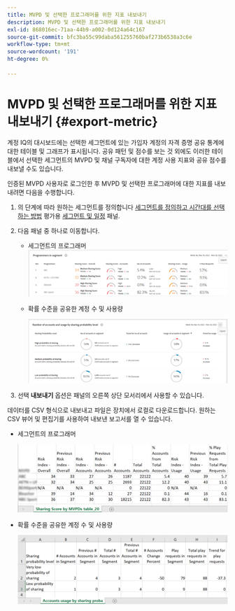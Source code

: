 ```yaml
---
title: MVPD 및 선택한 프로그래머를 위한 지표 내보내기
description: MVPD 및 선택한 프로그래머를 위한 지표 내보내기
exl-id: 868016ec-71aa-44b9-a002-0d124a64c167
source-git-commit: bfc3ba55c99daba561255760baf273b6538a3c6e
workflow-type: tm+mt
source-wordcount: '191'
ht-degree: 0%

---
```


# MVPD 및 선택한 프로그래머를 위한 지표 내보내기 {#export-metric}

계정 IQ의 대시보드에는 선택한 세그먼트에 있는 가입자 계정의 자격 증명 공유 통계에 대한 테이블 및 그래프가 표시됩니다. 공유 패턴 및 점수를 보는 것 외에도 이러한 테이블에서 선택한 세그먼트의 MVPD 및 채널 구독자에 대한 계정 사용 지표와 공유 점수를 내보낼 수도 있습니다.

인증된 MVPD 사용자로 로그인한 후 MVPD 및 선택한 프로그래머에 대한 지표를 내보내려면 다음을 수행합니다.

1. 의 단계에 따라 원하는 세그먼트를 정의합니다 [세그먼트를 정의하고 시간대를 선택하는 방법](/help/AccountIQ/howto-select-segment-timeframe.md) 평가용 [세그먼트 및 일정](/help/AccountIQ/segments-timeframe.md) 패널.

1. 다음 패널 중 하나로 이동합니다.

   * 세그먼트의 프로그래머
      ![](assets/prog-segment-export-option.png)

   * 확률 수준을 공유한 계정 수 및 사용량

      ![](assets/progr-usage-panel-export.png)

1. 선택 **내보내기** 옵션은 패널의 오른쪽 상단 모서리에서 사용할 수 있습니다.

데이터를 CSV 형식으로 내보내고 파일은 장치에서 로컬로 다운로드합니다. 원하는 CSV 뷰어 및 편집기를 사용하여 내보낸 보고서를 열 수 있습니다.

* 세그먼트의 프로그래머

   ![](assets/export-progr-in-seg.png)


* 확률 수준을 공유한 계정 수 및 사용량

   ![](assets/export-acc-usage.png)
